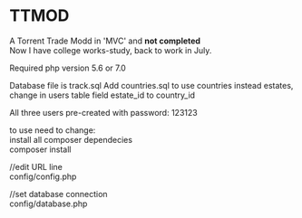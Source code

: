 # TTMOD
A Torrent Trade Modd in 'MVC' and <b>not completed</b> <br />
Now I have college works-study, back to work in July.

Required php version 5.6 or 7.0

Database file is track.sql
Add countries.sql to use countries instead estates, change in users table field estate_id to country_id

All three users pre-created with password: 123123

to use need to change: <br>
install all composer dependecies <br>
composer install<br>

//edit URL line <br>
config/config.php <br>

//set database connection <br>
config/database.php
